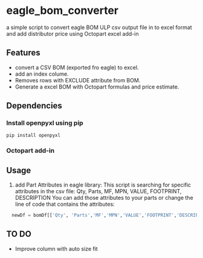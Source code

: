 # eagle_bom_converter
a simple script to convert eagle BOM ULP csv output file in to excel format and add distributor price using Octopart excel add-in

## Features
- convert a CSV BOM (exported fro eagle) to excel.
- add an index colume. 
- Removes rows with EXCLUDE attribute from BOM.
- Generate a excel BOM with Octopart formulas and price estimate. 

## Dependencies
### Install openpyxl using pip

```shell
pip install openpyxl
```

### Octopart add-in 

## Usage

1. add Part Attributes in eagle library:
This script is searching for specific attributes in the csv file: 
    Qty, Parts, MF, MPN, VALUE, FOOTPRINT, DESCRIPTION
You can add those attributes to your parts or change the line of code that contains the attributes:
```python
  newDf = bomDf[['Qty', 'Parts','MF','MPN','VALUE','FOOTPRINT','DESCRIPTION']].copy()
```

## TO DO
- Improve column with auto size fit